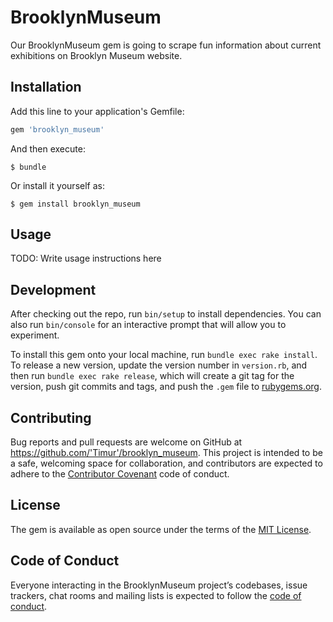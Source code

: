 # BrooklynMuseum

Our BrooklynMuseum gem is going to scrape fun information about current exhibitions on Brooklyn Museum website.

## Installation

Add this line to your application's Gemfile:

```ruby
gem 'brooklyn_museum'
```

And then execute:

    $ bundle

Or install it yourself as:

    $ gem install brooklyn_museum

## Usage

TODO: Write usage instructions here

## Development

After checking out the repo, run `bin/setup` to install dependencies. You can also run `bin/console` for an interactive prompt that will allow you to experiment.

To install this gem onto your local machine, run `bundle exec rake install`. To release a new version, update the version number in `version.rb`, and then run `bundle exec rake release`, which will create a git tag for the version, push git commits and tags, and push the `.gem` file to [rubygems.org](https://rubygems.org).

## Contributing

Bug reports and pull requests are welcome on GitHub at https://github.com/'Timur'/brooklyn_museum. This project is intended to be a safe, welcoming space for collaboration, and contributors are expected to adhere to the [Contributor Covenant](http://contributor-covenant.org) code of conduct.

## License

The gem is available as open source under the terms of the [MIT License](https://opensource.org/licenses/MIT).

## Code of Conduct

Everyone interacting in the BrooklynMuseum project’s codebases, issue trackers, chat rooms and mailing lists is expected to follow the [code of conduct](https://github.com/'Timur'/brooklyn_museum/blob/master/CODE_OF_CONDUCT.md).
